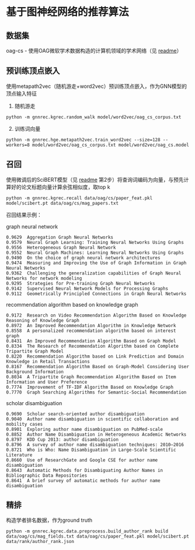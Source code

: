 # 基于图神经网络的推荐算法
## 数据集
oag-cs - 使用OAG微软学术数据构造的计算机领域的学术网络（见 [readme](data/readme.md)）

## 预训练顶点嵌入
使用metapath2vec（随机游走+word2vec）预训练顶点嵌入，作为GNN模型的顶点输入特征
1. 随机游走
```shell
python -m gnnrec.kgrec.random_walk model/word2vec/oag_cs_corpus.txt
```

2. 训练词向量
```shell
python -m gnnrec.hge.metapath2vec.train_word2vec --size=128 --workers=8 model/word2vec/oag_cs_corpus.txt model/word2vec/oag_cs.model
```

## 召回
使用微调后的SciBERT模型（见 [readme](data/readme.md) 第2步）将查询词编码为向量，与预先计算好的论文标题向量计算余弦相似度，取top k
```shell
python -m gnnrec.kgrec.recall data/oag/cs/paper_feat.pkl model/scibert.pt data/oag/cs/mag_papers.txt
```

召回结果示例：

graph neural network
```
0.9629	Aggregation Graph Neural Networks
0.9579	Neural Graph Learning: Training Neural Networks Using Graphs
0.9556	Heterogeneous Graph Neural Network
0.9552	Neural Graph Machines: Learning Neural Networks Using Graphs
0.9490	On the choice of graph neural network architectures
0.9474	Measuring and Improving the Use of Graph Information in Graph Neural Networks
0.9362	Challenging the generalization capabilities of Graph Neural Networks for network modeling
0.9295	Strategies for Pre-training Graph Neural Networks
0.9142	Supervised Neural Network Models for Processing Graphs
0.9112	Geometrically Principled Connections in Graph Neural Networks
```

recommendation algorithm based on knowledge graph
```
0.9172	Research on Video Recommendation Algorithm Based on Knowledge Reasoning of Knowledge Graph
0.8972	An Improved Recommendation Algorithm in Knowledge Network
0.8558	A personalized recommendation algorithm based on interest graph
0.8431	An Improved Recommendation Algorithm Based on Graph Model
0.8334	The Research of Recommendation Algorithm based on Complete Tripartite Graph Model
0.8220	Recommendation Algorithm based on Link Prediction and Domain Knowledge in Retail Transactions
0.8167	Recommendation Algorithm Based on Graph-Model Considering User Background Information
0.8034	A Tripartite Graph Recommendation Algorithm Based on Item Information and User Preference
0.7774	Improvement of TF-IDF Algorithm Based on Knowledge Graph
0.7770	Graph Searching Algorithms for Semantic-Social Recommendation
```

scholar disambiguation
```
0.9690	Scholar search-oriented author disambiguation
0.9040	Author name disambiguation in scientific collaboration and mobility cases
0.8901	Exploring author name disambiguation on PubMed-scale
0.8852	Author Name Disambiguation in Heterogeneous Academic Networks
0.8797	KDD Cup 2013: author disambiguation
0.8796	A survey of author name disambiguation techniques: 2010–2016
0.8721	Who is Who: Name Disambiguation in Large-Scale Scientific Literature
0.8660	Use of ResearchGate and Google CSE for author name disambiguation
0.8643	Automatic Methods for Disambiguating Author Names in Bibliographic Data Repositories
0.8641	A brief survey of automatic methods for author name disambiguation
```

## 精排
构造学者排名数据，作为ground truth
```shell
python -m gnnrec.kgrec.data.preprocess.build_author_rank build data/oag/cs/mag_fields.txt data/oag/cs/paper_feat.pkl model/scibert.pt data/rank/author_rank.json
```
